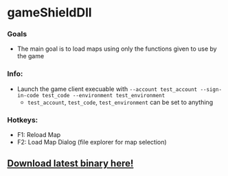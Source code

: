 # gameShieldDll

### Goals
- The main goal is to load maps using only the functions given to use by the game

### Info:
- Launch the game client execuable with `--account test_account --sign-in-code test_code --environment test_environment`
  - `test_account`, `test_code`, `test_environment` can be set to anything

### Hotkeys:
- F1: Reload Map
- F2: Load Map Dialog (file explorer for map selection)

## [Download latest binary here!](https://github.com/theTwist84/gameShieldDll/releases/)
